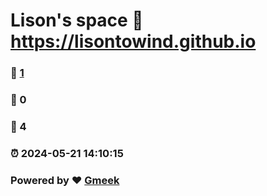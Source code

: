 # Lison's space :link: https://lisontowind.github.io 
### :page_facing_up: [1](https://lisontowind.github.io/tag.html) 
### :speech_balloon: 0 
### :hibiscus: 4 
### :alarm_clock: 2024-05-21 14:10:15 
### Powered by :heart: [Gmeek](https://github.com/Meekdai/Gmeek)
